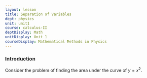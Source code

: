 ```yaml
---
layout: lesson
title: Separation of Variables
dept: physics
unit: unit1
course: calculus-II
deptDisplay: Math
unitDisplay: Unit 1
courseDisplay: Mathematical Methods in Physics
---
```


### Introduction
Consider the problem of finding the area under the curve of $y = x^2$. 
